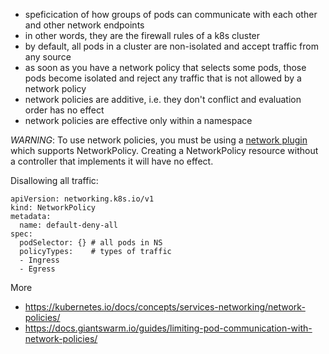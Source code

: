 * speficication of how groups of pods can communicate with each other and other network endpoints
* in other words, they are the firewall rules of a k8s cluster
* by default, all pods in a cluster are non-isolated and accept traffic from any source
* as soon as you have a network policy that selects some pods, those pods become isolated and reject any traffic that is not allowed by a network policy
* network policies are additive, i.e. they don't conflict and evaluation order has no effect
* network policies are effective only within a namespace

*WARNING*: To use network policies, you must be using a [network plugin](https://kubernetes.io/docs/concepts/extend-kubernetes/compute-storage-net/network-plugins/) which supports NetworkPolicy. Creating a NetworkPolicy resource without a controller that implements it will have no effect.

Disallowing all traffic:

```
apiVersion: networking.k8s.io/v1
kind: NetworkPolicy
metadata:
  name: default-deny-all
spec:
  podSelector: {} # all pods in NS
  policyTypes:    # types of traffic
  - Ingress
  - Egress
```

More

* https://kubernetes.io/docs/concepts/services-networking/network-policies/
* https://docs.giantswarm.io/guides/limiting-pod-communication-with-network-policies/
